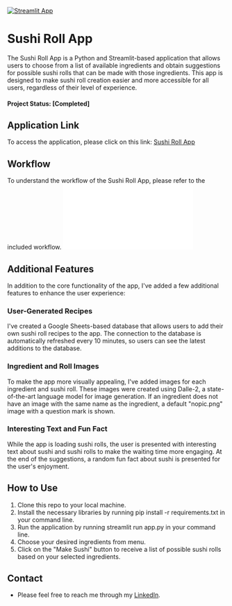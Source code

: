[![Streamlit App](https://static.streamlit.io/badges/streamlit_badge_black_white.svg)](https://sushiroll.streamlit.app/)

# Sushi Roll App

The Sushi Roll App is a Python and Streamlit-based application that allows users to choose from a list of available ingredients and obtain suggestions for possible sushi rolls that can be made with those ingredients. This app is designed to make sushi roll creation easier and more accessible for all users, regardless of their level of experience. 

#### Project Status: [Completed]

## Application Link
To access the application, please click on this link: [Sushi Roll App](https://sushiroll.streamlit.app/)

## Workflow
To understand the workflow of the Sushi Roll App, please refer to the included workflow.
![](workflow/workflow.pdf)

## Additional Features
In addition to the core functionality of the app, I've added a few additional features to enhance the user experience:

### User-Generated Recipes
I've created a Google Sheets-based database that allows users to add their own sushi roll recipes to the app. The connection to the database is automatically refreshed every 10 minutes, so users can see the latest additions to the database.

### Ingredient and Roll Images
To make the app more visually appealing, I've added images for each ingredient and sushi roll. These images were created using Dalle-2, a state-of-the-art language model for image generation. If an ingredient does not have an image with the same name as the ingredient, a default "nopic.png" image with a question mark is shown.

### Interesting Text and Fun Fact
While the app is loading sushi rolls, the user is presented with interesting text about sushi and sushi rolls to make the waiting time more engaging. At the end of the suggestions, a random fun fact about sushi is presented for the user's enjoyment.

## How to Use
1. Clone this repo to your local machine.
2. Install the necessary libraries by running pip install -r requirements.txt in your command line.
3. Run the application by running streamlit run app.py in your command line.
4. Choose your desired ingredients from menu.
5. Click on the "Make Sushi" button to receive a list of possible sushi rolls based on your selected ingredients.

## Contact
* Please feel free to reach me through my [LinkedIn](http://linkedin.com/in/dominikdawiec/).  
